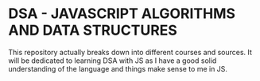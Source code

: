 # DSA - JAVASCRIPT ALGORITHMS AND DATA STRUCTURES 

This repository actually breaks down into different courses and sources. 
It will be dedicated to learning DSA with JS as I have a good solid understanding
of the language and things make sense to me in JS. 
